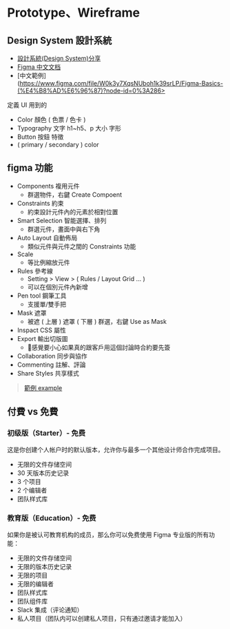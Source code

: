 # Prototype、Wireframe

## Design System 設計系統

* [設計系統(Design System)分享](https://medium.com/uxeastmeetswest/%E8%A8%AD%E8%A8%88%E7%B3%BB%E7%B5%B1-design-system-%E5%88%86%E4%BA%AB-4e9052fa017)
* [Figma 中文文档](https://figmachina.com/)
* [中文範例](https://www.figma.com/file/W0k3y7XqsNUboh1k39srLP/Figma-Basics-(%E4%B8%AD%E6%96%87)?node-id=0%3A286>

定義 UI 用到的

* Color 顏色 ( 色票 / 色卡 )
* Typography 文字 h1~h5、p 大小 字形
* Button 按鈕 特徵
* ( primary / secondary ) color

## figma 功能 

* Components 複用元件
  * 群選物件，右鍵 Create Compoent
* Constraints 約束
  * 約束設計元件內的元素於相對位置
* Smart Selection 智能選擇、排列
  * 群選元件，畫面中與右下角
* Auto Layout 自動佈局
  * 類似元件與元件之間的 Constraints 功能
* Scale
  * 等比例縮放元件
* Rules 參考線
  * Setting > View > ( Rules / Layout Grid ... )
  * 可以在個別元件內新增
* Pen tool 鋼筆工具
  * 支援單/雙手把
* Mask 遮罩
  * 被遮 ( 上層 ) 遮罩 ( 下層 ) 群選，右鍵 Use as Mask
* Inspact CSS 屬性
* Export 輸出切版圖
  * :triangular_flag_on_post:感覺要小心如果真的跟客戶用這個討論時合約要先簽
* Collaboration 同步與協作
* Commenting 註解、評論
* Share Styles 共享樣式

> [範例 example](https://www.figma.com/file/9wkJBpQzAdw8ECQaKEsflM/12%E5%B1%86%E9%90%B5%E4%BA%BA%E8%B3%BD?node-id=2%3A58)

## 付費 vs 免費

### 初级版（Starter）- 免费
这是你创建个人帐户时的默认版本，允许你与最多一个其他设计师合作完成项目。

* 无限的文件存储空间
* 30 天版本历史记录
* 3 个项目
* 2 个编辑者
* 团队样式库

### 教育版（Education）- 免费
如果你是被认可教育机构的成员，那么你可以免费使用 Figma 专业版的所有功能：

* 无限的文件存储空间
* 无限的版本历史记录
* 无限的项目
* 无限的编辑者
* 团队样式库
* 团队组件库
* Slack 集成（评论通知）
* 私人项目（团队内可以创建私人项目，只有通过邀请才能加入）
